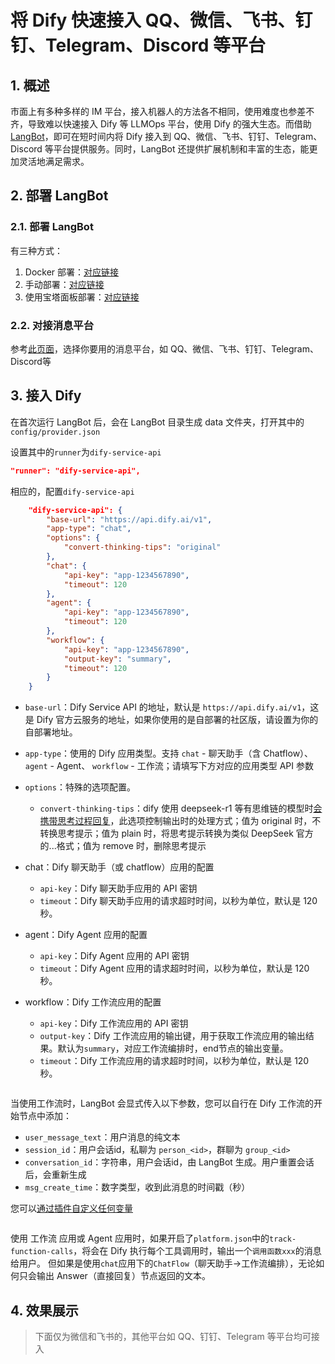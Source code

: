 # 将 Dify 快速接入 QQ、微信、飞书、钉钉、Telegram、Discord 等平台

## 1. 概述

市面上有多种多样的 IM 平台，接入机器人的方法各不相同，使用难度也参差不齐，导致难以快速接入 Dify 等 LLMOps 平台，使用 Dify 的强大生态。而借助 [LangBot](https://github.com/RockChinQ/LangBot)，即可在短时间内将 Dify 接入到 QQ、微信、飞书、钉钉、Telegram、Discord 等平台提供服务。同时，LangBot 还提供扩展机制和丰富的生态，能更加灵活地满足需求。

## 2. 部署 LangBot

### 2.1. 部署 LangBot

有三种方式：

1. Docker 部署：[对应链接](https://docs.langbot.app/deploy/langbot/docker.html)
2. 手动部署：[对应链接](https://docs.langbot.app/deploy/langbot/one-click/bt.html)
3. 使用宝塔面板部署：[对应链接](https://docs.langbot.app/deploy/langbot/manual.html)

### 2.2. 对接消息平台

参考[此页面](https://docs.langbot.app/deploy/platforms/readme.html)，选择你要用的消息平台，如 QQ、微信、飞书、钉钉、Telegram、Discord等

## 3. 接入 Dify

在首次运行 LangBot 后，会在 LangBot 目录生成 data 文件夹，打开其中的 `config/provider.json`

设置其中的`runner`为`dify-service-api`

```json
"runner": "dify-service-api",
```

相应的，配置`dify-service-api`

```json
    "dify-service-api": {
        "base-url": "https://api.dify.ai/v1",
        "app-type": "chat",
        "options": {
            "convert-thinking-tips": "original"
        },
        "chat": {
            "api-key": "app-1234567890",
            "timeout": 120
        },
        "agent": {
            "api-key": "app-1234567890",
            "timeout": 120
        },
        "workflow": {
            "api-key": "app-1234567890",
            "output-key": "summary",
            "timeout": 120
        }
    }
```

- `base-url`：Dify Service API 的地址，默认是 `https://api.dify.ai/v1`，这是 Dify 官方云服务的地址，如果你使用的是自部署的社区版，请设置为你的自部署地址。

- `app-type`：使用的 Dify 应用类型。支持 `chat` - 聊天助手（含 Chatflow）、 `agent` - Agent、 `workflow` - 工作流；请填写下方对应的应用类型 API 参数

- `options`：特殊的选项配置。
  - `convert-thinking-tips`：dify 使用 deepseek-r1 等有思维链的模型时[会携带思考过程回复](https://github.com/RockChinQ/LangBot/issues/1108)，此选项控制输出时的处理方式；值为 original 时，不转换思考提示；值为 plain 时，将思考提示转换为类似 DeepSeek 官方的<think>...</think>格式；值为 remove 时，删除思考提示
  
- 
  chat：Dify 聊天助手（或 chatflow）应用的配置
  
  - `api-key`：Dify 聊天助手应用的 API 密钥
  - `timeout`：Dify 聊天助手应用的请求超时时间，以秒为单位，默认是 120 秒。

- 
  agent：Dify Agent 应用的配置
  
  - `api-key`：Dify Agent 应用的 API 密钥
  - `timeout`：Dify Agent 应用的请求超时时间，以秒为单位，默认是 120 秒。

- 
  workflow：Dify 工作流应用的配置
  
  - `api-key`：Dify 工作流应用的 API 密钥
  - `output-key`：Dify 工作流应用的输出键，用于获取工作流应用的输出结果。默认为`summary`，对应工作流编排时，end节点的输出变量。
  - `timeout`：Dify 工作流应用的请求超时时间，以秒为单位，默认是 120 秒。

<figure><img src="../../.gitbook/assets/dify-langbot-provider-workflow-end.png
 " alt=""><figcaption></figcaption></figure>

当使用工作流时，LangBot 会显式传入以下参数，您可以自行在 Dify 工作流的开始节点中添加：

- `user_message_text`：用户消息的纯文本
- `session_id`：用户会话id，私聊为 `person_<id>`，群聊为 `group_<id>`
- `conversation_id`：字符串，用户会话id，由 LangBot 生成。用户重置会话后，会重新生成
- `msg_create_time`：数字类型，收到此消息的时间戳（秒）

您可以[通过插件自定义任何变量](https://docs.langbot.app/plugin/dev/api-ref.html#设置请求变量)

<figure><img src="../../.gitbook/assets/dify-langbot-provider-workflow-start.png
 " alt=""><figcaption></figcaption></figure>

使用 工作流 应用或 Agent 应用时，如果开启了`platform.json`中的`track-function-calls`，将会在 Dify 执行每个工具调用时，输出一个`调用函数xxx`的消息给用户。
但如果是使用`chat`应用下的`ChatFlow`（聊天助手->工作流编排），无论如何只会输出 Answer（直接回复）节点返回的文本。

## 4. 效果展示

> 下面仅为微信和飞书的，其他平台如 QQ、钉钉、Telegram 等平台均可接入

<figure><img src="../../.gitbook/assets/dify-langbot-showcase-wechat.png
 " alt=""><figcaption></figcaption></figure>

<figure><img src="../../.gitbook/assets/dify-langbot-showcase-feishu.png
 " alt=""><figcaption></figcaption></figure>